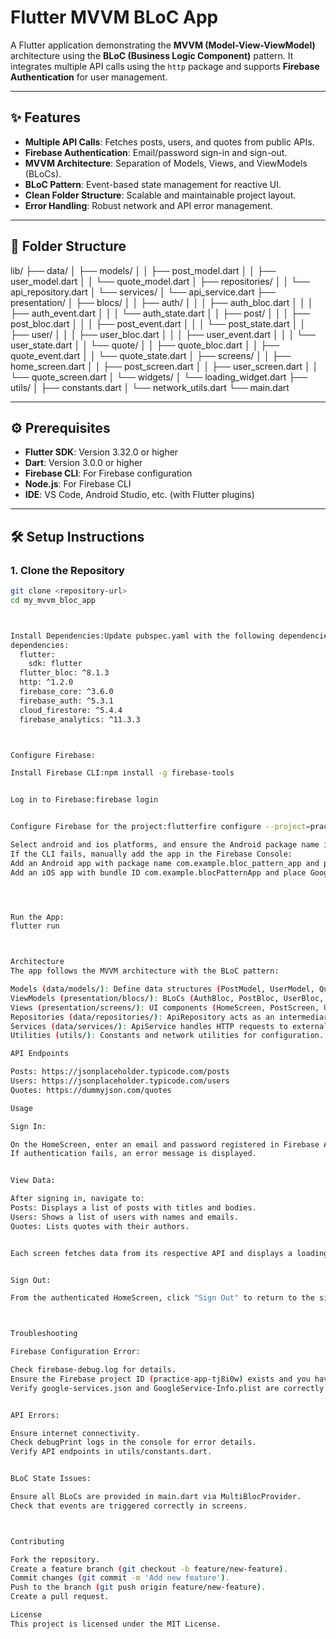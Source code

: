 # Flutter MVVM BLoC App

A Flutter application demonstrating the **MVVM (Model-View-ViewModel)** architecture using the **BLoC (Business Logic Component)** pattern. It integrates multiple API calls using the `http` package and supports **Firebase Authentication** for user management.

---

## ✨ Features

- **Multiple API Calls**: Fetches posts, users, and quotes from public APIs.
- **Firebase Authentication**: Email/password sign-in and sign-out.
- **MVVM Architecture**: Separation of Models, Views, and ViewModels (BLoCs).
- **BLoC Pattern**: Event-based state management for reactive UI.
- **Clean Folder Structure**: Scalable and maintainable project layout.
- **Error Handling**: Robust network and API error management.

---

## 📁 Folder Structure


lib/
├── data/
│   ├── models/
│   │   ├── post_model.dart
│   │   ├── user_model.dart
│   │   └── quote_model.dart
│   ├── repositories/
│   │   └── api_repository.dart
│   └── services/
│       └── api_service.dart
├── presentation/
│   ├── blocs/
│   │   ├── auth/
│   │   │   ├── auth_bloc.dart
│   │   │   ├── auth_event.dart
│   │   │   └── auth_state.dart
│   │   ├── post/
│   │   │   ├── post_bloc.dart
│   │   │   ├── post_event.dart
│   │   │   └── post_state.dart
│   │   ├── user/
│   │   │   ├── user_bloc.dart
│   │   │   ├── user_event.dart
│   │   │   └── user_state.dart
│   │   └── quote/
│   │       ├── quote_bloc.dart
│   │       ├── quote_event.dart
│   │       └── quote_state.dart
│   ├── screens/
│   │   ├── home_screen.dart
│   │   ├── post_screen.dart
│   │   ├── user_screen.dart
│   │   └── quote_screen.dart
│   └── widgets/
│       └── loading_widget.dart
├── utils/
│   ├── constants.dart
│   └── network_utils.dart
└── main.dart


---

## ⚙️ Prerequisites

- **Flutter SDK**: Version 3.32.0 or higher
- **Dart**: Version 3.0.0 or higher
- **Firebase CLI**: For Firebase configuration
- **Node.js**: For Firebase CLI
- **IDE**: VS Code, Android Studio, etc. (with Flutter plugins)

---

## 🛠️ Setup Instructions

### 1. Clone the Repository

```bash
git clone <repository-url>
cd my_mvvm_bloc_app



Install Dependencies:Update pubspec.yaml with the following dependencies and run flutter pub get:
dependencies:
  flutter:
    sdk: flutter
  flutter_bloc: ^8.1.3
  http: ^1.2.0
  firebase_core: ^3.6.0
  firebase_auth: ^5.3.1
  cloud_firestore: ^5.4.4
  firebase_analytics: ^11.3.3



Configure Firebase:

Install Firebase CLI:npm install -g firebase-tools


Log in to Firebase:firebase login


Configure Firebase for the project:flutterfire configure --project=practice-app-tj8i0w

Select android and ios platforms, and ensure the Android package name is com.example.bloc_pattern_app.
If the CLI fails, manually add the app in the Firebase Console:
Add an Android app with package name com.example.bloc_pattern_app and place google-services.json in android/app/.
Add an iOS app with bundle ID com.example.blocPatternApp and place GoogleService-Info.plist in ios/Runner/.




Run the App:
flutter run



Architecture
The app follows the MVVM architecture with the BLoC pattern:

Models (data/models/): Define data structures (PostModel, UserModel, QuoteModel) for API responses.
ViewModels (presentation/blocs/): BLoCs (AuthBloc, PostBloc, UserBloc, QuoteBloc) handle business logic and state management.
Views (presentation/screens/): UI components (HomeScreen, PostScreen, UserScreen, QuoteScreen) react to BLoC states.
Repositories (data/repositories/): ApiRepository acts as an intermediary between BLoCs and ApiService.
Services (data/services/): ApiService handles HTTP requests to external APIs.
Utilities (utils/): Constants and network utilities for configuration.

API Endpoints

Posts: https://jsonplaceholder.typicode.com/posts
Users: https://jsonplaceholder.typicode.com/users
Quotes: https://dummyjson.com/quotes

Usage

Sign In:

On the HomeScreen, enter an email and password registered in Firebase Authentication to sign in.
If authentication fails, an error message is displayed.


View Data:

After signing in, navigate to:
Posts: Displays a list of posts with titles and bodies.
Users: Shows a list of users with names and emails.
Quotes: Lists quotes with their authors.


Each screen fetches data from its respective API and displays a loading indicator or error message as needed.


Sign Out:

From the authenticated HomeScreen, click "Sign Out" to return to the sign-in form.



Troubleshooting

Firebase Configuration Error:

Check firebase-debug.log for details.
Ensure the Firebase project ID (practice-app-tj8i0w) exists and you have permissions.
Verify google-services.json and GoogleService-Info.plist are correctly placed.


API Errors:

Ensure internet connectivity.
Check debugPrint logs in the console for error details.
Verify API endpoints in utils/constants.dart.


BLoC State Issues:

Ensure all BLoCs are provided in main.dart via MultiBlocProvider.
Check that events are triggered correctly in screens.



Contributing

Fork the repository.
Create a feature branch (git checkout -b feature/new-feature).
Commit changes (git commit -m 'Add new feature').
Push to the branch (git push origin feature/new-feature).
Create a pull request.

License
This project is licensed under the MIT License.